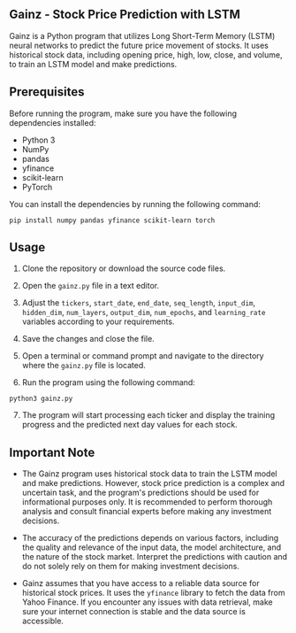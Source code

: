 ## Gainz - Stock Price Prediction with LSTM

Gainz is a Python program that utilizes Long Short-Term Memory (LSTM) neural networks to predict the future price movement of stocks. It uses historical stock data, including opening price, high, low, close, and volume, to train an LSTM model and make predictions.

## Prerequisites

Before running the program, make sure you have the following dependencies installed:

- Python 3
- NumPy
- pandas
- yfinance
- scikit-learn
- PyTorch

You can install the dependencies by running the following command:

```
pip install numpy pandas yfinance scikit-learn torch
```

## Usage

1. Clone the repository or download the source code files.

2. Open the `gainz.py` file in a text editor.

3. Adjust the `tickers`, `start_date`, `end_date`, `seq_length`, `input_dim`, `hidden_dim`, `num_layers`, `output_dim`, `num_epochs`, and `learning_rate` variables according to your requirements.

4. Save the changes and close the file.

5. Open a terminal or command prompt and navigate to the directory where the `gainz.py` file is located.

6. Run the program using the following command:

```
python3 gainz.py
```

7. The program will start processing each ticker and display the training progress and the predicted next day values for each stock.

## Important Note

- The Gainz program uses historical stock data to train the LSTM model and make predictions. However, stock price prediction is a complex and uncertain task, and the program's predictions should be used for informational purposes only. It is recommended to perform thorough analysis and consult financial experts before making any investment decisions.

- The accuracy of the predictions depends on various factors, including the quality and relevance of the input data, the model architecture, and the nature of the stock market. Interpret the predictions with caution and do not solely rely on them for making investment decisions.

- Gainz assumes that you have access to a reliable data source for historical stock prices. It uses the `yfinance` library to fetch the data from Yahoo Finance. If you encounter any issues with data retrieval, make sure your internet connection is stable and the data source is accessible.

